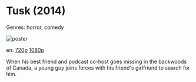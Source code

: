 # Tusk (2014)

Genres: horror, comedy

![poster](http://image.tmdb.org/t/p/w500/ntxILPesM4IRumijc1DRJQTks9t.jpg)

en:
  [720p](magnet:?xt=urn:btih:F0AE04CDC9F77552F2BA7305438BE91E44BE2F4B&tr=udp://glotorrents.pw:6969/announce&tr=udp://tracker.opentrackr.org:1337/announce&tr=udp://torrent.gresille.org:80/announce&tr=udp://tracker.openbittorrent.com:80&tr=udp://tracker.coppersurfer.tk:6969&tr=udp://tracker.leechers-paradise.org:6969&tr=udp://p4p.arenabg.ch:1337&tr=udp://tracker.internetwarriors.net:1337)
  [1080p](magnet:?xt=urn:btih:ed8c77f151f1a66d60f63d5c7e8d841df2b58f42&dn=Tusk+%282014%29+1080p+BrRip+x264+-+YIFY&tr=udp%3A%2F%2Ftracker.openbittorrent.com%3A80%2Fannounce&tr=udp%3A%2F%2Fglotorrents.pw%3A6969%2Fannounce&tr=udp%3A%2F%2Ftracker.openbittorrent.com%3A80%2Fannounce&tr=udp%3A%2F%2Ftracker.opentrackr.org%3A1337%2Fannounce&tr=udp%3A%2F%2Fzer0day.to%3A1337%2Fannounce&tr=udp%3A%2F%2Ftracker.coppersurfer.tk%3A6969%2Fannounce)
  


When his best friend and podcast co-host goes missing in the backwoods of Canada, a young guy joins forces with his friend's girlfriend to search for him.